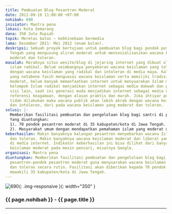 ```yaml
---
title: Pembuatan Blog Pesantren Moderat
date: 2011-09-16 11:08:00 +07:00
nohibah: 690
inisiator: Mantra pena
lokasi: Kota Semarang
dana: 350 Juta Rupiah
topik: Meretas batas – kebhinekaan bermedia
lama: Desember 2011- Mei 2012 (enam bulan).
deskripsi: Sebuah proyek bertujuan untuk pembuatan blog bagi pondok pesantren di Jawa
  Tengah yang mengusung aliran moderat untuk mensosialisasikan wacana keislaman yang
  moderat dan toleran.
masalah: Maraknya situs wesite/blog di jejaring internet yang dibuat oleh kalangan
  islam radikal. Belum seimbangnya penyebaran wacana keislaman yang toleran dan moderat
  dengan wacana keislaman yang radikal dan intoleran di media maya. Kalangan pesantren
  yang notabene fasih menguasai wacana keislaman serta memiliki tradisi keislaman
  moderat, belum banyak memanfaatkan internet untuk menyuarakan Islam moderat. Sebaliknya,
  kelompok Islam radikal menjadikan internet sebagai media dakwah dan provokasi. Di
  sisi lain, saat ini generasi muda menjadikan internet sebagai media untuk mencari
  referensi keagamaan, dengan alasan praktis dan murah. Jika ihtiyar penyeimbangan
  tidak dilakukan maka wacana publik akan lebih akrab dengan wacana keislaman radikal
  dan intoleran, dari pada wacana keislaman yang moderat dan toleran.
solusi: |-
  Memberikan fasilitasi pembuatan dan pengelolaan blog bagi santri di pondok pesantren-pondok pesantren moderat guna menyuarakan wacana keislaman yang moderat dan toleran secara rutin. Fasilitasi akan diberikan kepada 70 pondok pesantren yang mewakili 35 kabupaten/kota di Jawa Tengah.
  Yang diuntungkan:
  1). 70 pondok pesantren moderat di 35 kabupaten/kota di Jawa Tengah.
  2). Masyarakat umum dengan mendapatkan pemahaman islam yang moderat dan toleran.
keberhasilan: Makin banyaknya kalangan pesantren menyebarkan wacana Islam moderat
  dan toleran. Makin banyaknya wacana keislaman moderat dan liberal yang tersebar
  di media internet. Indikator keberhasilan ini bisa dilihat dari banyaknya informasi
  keislaman moderat pada mesin pencari, misalnya Google.
organisasi: Mantra pena
diuntungkan: Memberikan fasilitasi pembuatan dan pengelolaan blog bagi santri di pondok
  pesantren-pondok pesantren moderat guna menyuarakan wacana keislaman yang moderat
  dan toleran secara rutin. Fasilitasi akan diberikan kepada 70 pondok pesantren yang
  mewakili 35 kabupaten/kota di Jawa Tengah.
---
```


![690](/static/img/hibahcmb/690.png){: .img-responsive }{: width="350" }

### {{ page.nohibah }} - {{ page.title }}

---
